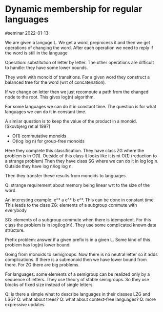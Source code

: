 # Dynamic membership for regular languages

#seminar 2022-01-13

We are given a languge L. We get a word, preprocess it and then
we get operations of changing the word. After each operation we need to reply if
the word is still in the language

Operation: substitution of letter by letter. 
The other operations are difficult to handle: they have some lower bounds.

They work with monoid of transitions. 
For a given word they construct a balanced tree for the word (wrt of
concatenation). 

If we change on letter then we just recompute a path from the changed node to
the root. This gives log(n) algorithm.

For some languages we can do it in constant time. The question is for what
languages we can do it in constant time.

A similar question is to keep the value of the product in a monoid. 
[Skovbjerg ret al 1997]
- O(1) commutative monoids
- O(log log n) for group-free monoids

Here they complete this classification.
They have class ZG where the problem is in O(1). 
Outside of this class it looks like it is nt O(1) (reduction to a strange
problem)
Then they have class SG where we can do it in log log n. Outside they have log
n/log log n.

Then they transfer these results from monoids to languages.

Q: strange requirement about memory being linear wrt to the size of the word.

An interesting example: e^* a e^* b e^*. This can  be done in constant time.
This leads to the class ZG: elements of a subgroup commute with everybody

SG: elements of a subgroup commute when there is idempotent. 
For this class the problem is in log(log(n)). They  use some complicated known
data structure.

Prefix problem: answer if a given prefix is in a given L. Some kind of this
problem has log(n) lower bound.

Going from monoids to semigroups. Now there is no neutral letter so it adds
complications.
If there is a submonoid then we have lower bound from there.
For ZG there are big problems.

For languages: some elements of a semigroup can be realized only by a sequence
of letters. They use theory of stable semigroups. So they use blocks of fixed
size instead of single letters.

Q: is there a simple what to describe languages in their classes LZG and LSG?
Q: what about trees?
Q: what about context-free languages?
Q: more expressive updates








